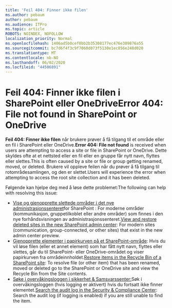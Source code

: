 ```yaml
---
title: 'Feil 404: Finner ikke filen'
ms.author: pebaum
author: pebaum
ms.audience: ITPro
ms.topic: article
ROBOTS: NOINDEX, NOFOLLOW
localization_priority: Normal
ms.openlocfilehash: 1406ad5b0cef0bb2b35308177ec476e309876a55
ms.sourcegitcommit: bc7d6f4f3c9f7060d073f5130e1ec856e248d020
ms.translationtype: MT
ms.contentlocale: nb-NO
ms.lasthandoff: 06/02/2020
ms.locfileid: "44506891"
---
```

# <a name="error-404-file-not-found-in-sharepoint-or-onedrive"></a><span data-ttu-id="5b686-102">Feil 404: Finner ikke filen i SharePoint eller OneDrive</span><span class="sxs-lookup"><span data-stu-id="5b686-102">Error 404: File not found in SharePoint or OneDrive</span></span>

<span data-ttu-id="5b686-103">**Feil 404: Finner ikke filen** når brukere prøver å få tilgang til et område eller en fil i SharePoint eller OneDrive.</span><span class="sxs-lookup"><span data-stu-id="5b686-103">**Error 404: File not found** is received when users are attempting to access a site or file in SharePoint or OneDrive.</span></span> <span data-ttu-id="5b686-104">Dette skyldes ofte at et nettsted eller en fil eller en gruppe får nytt navn, flyttes eller slettes.</span><span class="sxs-lookup"><span data-stu-id="5b686-104">This is often caused by a site or file or group getting renamed, moved, or deleted.</span></span>
<span data-ttu-id="5b686-105">Brukere vil oppleve feilen når du prøver å få tilgang til rotområdesamlingen, og den er slettet.</span><span class="sxs-lookup"><span data-stu-id="5b686-105">Users will experience the error when attempting to access the root site collection and it has been deleted.</span></span>

<span data-ttu-id="5b686-106">Følgende kan hjelpe deg med å løse dette problemet:</span><span class="sxs-lookup"><span data-stu-id="5b686-106">The following can help with resolving this issue:</span></span>
- <span data-ttu-id="5b686-107">[Vise og gjenopprette slettede områder i det nye administrasjonssenteret](https://docs.microsoft.com/sharepoint/view-and-restore-deleted-sites-in-new-admin-center)for SharePoint : For moderne områder (kommunikasjon, gruppetilkoblet eller andre områder) som finnes i den nye forhåndsvisningen av administrasjonssenteret.</span><span class="sxs-lookup"><span data-stu-id="5b686-107">[View and restore deleted sites in the new SharePoint admin center](https://docs.microsoft.com/sharepoint/view-and-restore-deleted-sites-in-new-admin-center):  For modern sites (communication, group-connected, or other sites) that exist in the new admin center preview.</span></span>
- <span data-ttu-id="5b686-108">[Gjenopprette elementer i papirkurven på et SharePoint-område](https://support.office.com/article/Restore-items-in-the-Recycle-Bin-of-a-SharePoint-site-6df466b6-55f2-4898-8d6e-c0dff851a0be): Hvis du vil løse filen (eller et annet element) som har fått nytt navn, flyttes eller slettes, går du til SharePoint- eller OneDrive-området og viser papirkurven fra områdeinnholdet.</span><span class="sxs-lookup"><span data-stu-id="5b686-108">[Restore items in the Recycle Bin of a SharePoint site](https://support.office.com/article/Restore-items-in-the-Recycle-Bin-of-a-SharePoint-site-6df466b6-55f2-4898-8d6e-c0dff851a0be):  To resolve file (or other item) that has been renamed, moved or deleted go to the SharePoint or OneDrive site and view the Recycle Bin from the Site contents.</span></span>
- <span data-ttu-id="5b686-109">[Søke i overvåkingsloggen i sikkerhet &amp; Samsvarssenter:](https://docs.microsoft.com/microsoft-365/compliance/search-the-audit-log-in-security-and-compliance)Søk i overvåkingsloggen (hvis logging er aktivert) hvis du fortsatt ikke finner elementet.</span><span class="sxs-lookup"><span data-stu-id="5b686-109">[Search the audit log in the Security &amp; Compliance Center](https://docs.microsoft.com/microsoft-365/compliance/search-the-audit-log-in-security-and-compliance):  Search the audit log (if logging is enabled) if you are still unable to find the item.</span></span>